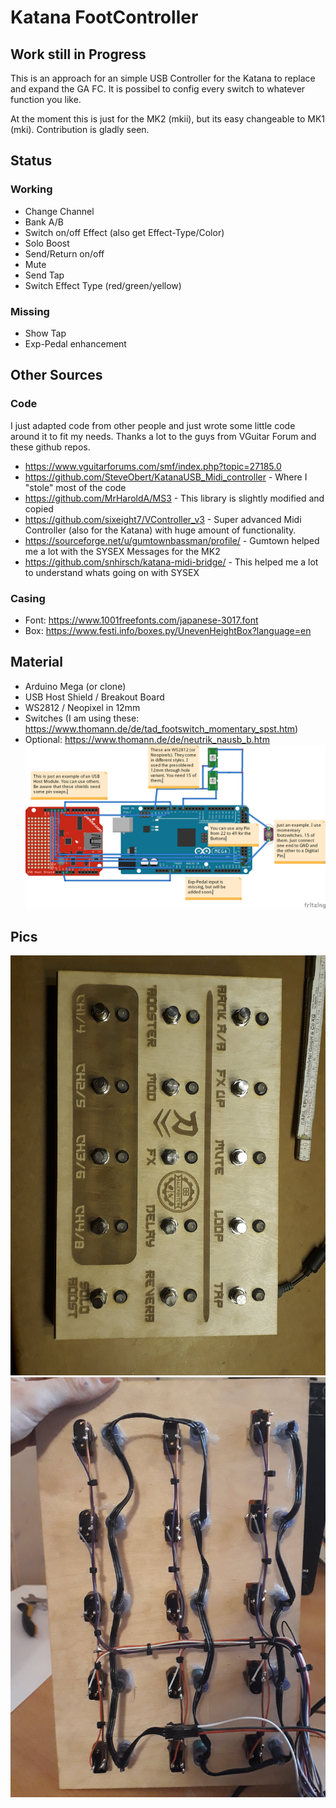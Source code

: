 # Katana FootController

## Work still in Progress 
This is an approach for an simple USB Controller for the Katana to replace and expand the GA FC.
It is possibel to config every switch to whatever function you like.

At the moment this is just for the MK2 (mkii), but its easy changeable to MK1 (mki).
Contribution is gladly seen.

## Status
### Working
- Change Channel
- Bank A/B
- Switch on/off Effect (also get Effect-Type/Color)
- Solo Boost
- Send/Return on/off
- Mute
- Send Tap 
- Switch Effect Type (red/green/yellow)

### Missing

- Show Tap
- Exp-Pedal enhancement

## Other Sources
### Code
I just adapted code from other people and just wrote some little code around it to fit my needs. Thanks a lot to the guys from VGuitar Forum and these github repos.

- https://www.vguitarforums.com/smf/index.php?topic=27185.0
- https://github.com/SteveObert/KatanaUSB_Midi_controller - Where I "stole" most of the code
- https://github.com/MrHaroldA/MS3 - This library is slightly modified and copied
- https://github.com/sixeight7/VController_v3 - Super advanced Midi Controller (also for the Katana) with huge amount of functionality.
- https://sourceforge.net/u/gumtownbassman/profile/ - Gumtown helped me a lot with the SYSEX Messages for the MK2
- https://github.com/snhirsch/katana-midi-bridge/ - This helped me a lot to understand whats going on with SYSEX

### Casing
- Font: https://www.1001freefonts.com/japanese-3017.font
- Box: https://www.festi.info/boxes.py/UnevenHeightBox?language=en 

## Material
- Arduino Mega (or clone)
- USB Host Shield / Breakout Board
- WS2812 / Neopixel in 12mm
- Switches (I am using these: https://www.thomann.de/de/tad_footswitch_momentary_spst.htm)
- Optional: https://www.thomann.de/de/neutrik_nausb_b.htm
![Alt text](images/fritzing.png?raw=true "Fritzing")

## Pics
![Alt text](images/Image_top.jpg?raw=true "Top")
![Alt text](images/images_switches.jpg?raw=true "Switches")

